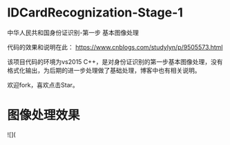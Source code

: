 # IDCardRecognization-Stage-1
中华人民共和国身份证识别-第一步 基本图像处理

代码的效果和说明在此：
https://www.cnblogs.com/studylyn/p/9505573.html

该项目代码的环境为vs2015 C++，是对身份证识别的第一步基本图像处理，没有格式化输出，为后期的进一步处理做了基础处理，博客中也有相关说明。

欢迎fork，喜欢点击Star。

# 图像处理效果
![](
